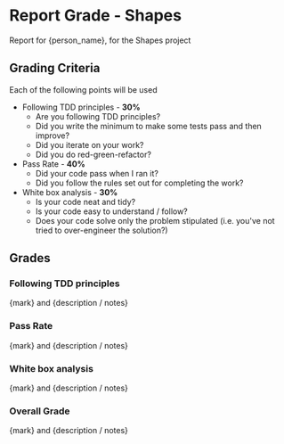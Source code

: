 # Report Grade - Shapes

Report for {person_name}, for the Shapes project

## Grading Criteria

Each of the following points will be used
* Following TDD principles - **30%**
  * Are you following TDD principles?
  * Did you write the minimum to make some tests pass and then improve?
  * Did you iterate on your work?
  * Did you do red-green-refactor?
* Pass Rate - **40%**
  * Did your code pass when I ran it?
  * Did you follow the rules set out for completing the work?
* White box analysis - **30%**
  * Is your code neat and tidy?
  * Is your code easy to understand / follow?
  * Does your code solve only the problem stipulated (i.e. you've not tried to over-engineer the solution?)

## Grades

### Following TDD principles

{mark} and {description / notes}

### Pass Rate

{mark} and {description / notes}

### White box analysis

{mark} and {description / notes}

### Overall Grade

{mark} and {description / notes}
